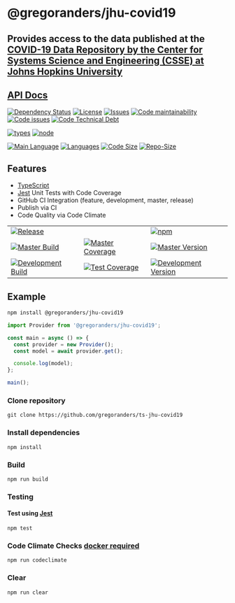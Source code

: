 # @gregoranders/jhu-covid19

## Provides access to the data published at the [COVID-19 Data Repository by the Center for Systems Science and Engineering (CSSE) at Johns Hopkins University](https://github.com/CSSEGISandData/COVID-19)

## [API Docs](./docs/api/index.md)

[![Dependency Status][daviddm-image]][daviddm-url]
[![License][license-image]][license-url]
[![Issues][issues-image]][issues-url]
[![Code maintainability][code-maintainability-image]][code-maintainability-url] [![Code issues][code-issues-image]][code-issues-url] [![Code Technical Debt][code-tech-debt-image]][code-tech-debt-url]

[![types][npm-types-image]][npm-types-url]
[![node][node-image]][node-url]

[![Main Language][language-image]][code-metric-url] [![Languages][languages-image]][code-metric-url] [![Code Size][code-size-image]][code-metric-url] [![Repo-Size][repo-size-image]][code-metric-url]

## Features

- [TypeScript][typescript-url]
- [Jest][jest-url] Unit Tests with Code Coverage
- GitHub CI Integration (feature, development, master, release)
- Publish via CI
- Code Quality via Code Climate

|                                                                  |                                                                            |                                                                              |
| ---------------------------------------------------------------- | -------------------------------------------------------------------------- | ---------------------------------------------------------------------------- |
| [![Release][release-image]][release-url]                         |                                                                            | [![npm][npm-image]][npm-url]                                                 |
| [![Master Build][master-build-image]][master-url]                | [![Master Coverage][master-coveralls-image]][master-coveralls-url]         | [![Master Version][master-version-image]][master-version-url]                |
| [![Development Build][development-build-image]][development-url] | [![Test Coverage][development-coveralls-image]][development-coveralls-url] | [![Development Version][development-version-image]][development-version-url] |

## Example

```sh
npm install @gregoranders/jhu-covid19
```

```ts
import Provider from '@gregoranders/jhu-covid19';

const main = async () => {
  const provider = new Provider();
  const model = await provider.get();

  console.log(model);
};

main();
```

### Clone repository

```
git clone https://github.com/gregoranders/ts-jhu-covid19
```

### Install dependencies

```
npm install
```

### Build

```
npm run build
```

### Testing

#### Test using [Jest][jest-url]

```
npm test
```

### Code Climate Checks [docker required](docs/CODECLIMATE.md)

```
npm run codeclimate
```

### Clear

```
npm run clear
```

[release-url]: https://github.com/gregoranders/ts-jhu-covid19/releases
[master-url]: https://github.com/gregoranders/ts-jhu-covid19/tree/master
[development-url]: https://github.com/gregoranders/ts-jhu-covid19/tree/development
[repository-url]: https://github.com/gregoranders/ts-jhu-covid19
[code-metric-url]: https://github.com/gregoranders/ts-jhu-covid19/search?l=TypeScript
[travis-url]: https://travis-ci.org/gregoranders/ts-jhu-covid19
[travis-image]: https://travis-ci.org/gregoranders/ts-jhu-covid19.svg?branch=master
[daviddm-url]: https://david-dm.org/gregoranders/ts-jhu-covid19
[daviddm-image]: https://david-dm.org/gregoranders/ts-jhu-covid19.svg?branch=master
[license-url]: https://github.com/gregoranders/ts-jhu-covid19/blob/master/LICENSE
[license-image]: https://img.shields.io/github/license/gregoranders/ts-jhu-covid19.svg
[master-version-url]: https://github.com/gregoranders/ts-jhu-covid19/blob/master/package.json
[master-version-image]: https://img.shields.io/github/package-json/v/gregoranders/ts-jhu-covid19/master
[development-version-url]: https://github.com/gregoranders/ts-jhu-covid19/blob/development/package.json
[development-version-image]: https://img.shields.io/github/package-json/v/gregoranders/ts-jhu-covid19/development
[issues-url]: https://github.com/gregoranders/ts-jhu-covid19/issues
[issues-image]: https://img.shields.io/github/issues-raw/gregoranders/ts-jhu-covid19.svg
[release-build-image]: https://github.com/gregoranders/ts-jhu-covid19/workflows/Release%20CI/badge.svg
[master-build-image]: https://github.com/gregoranders/ts-jhu-covid19/workflows/Master%20CI/badge.svg
[development-build-image]: https://github.com/gregoranders/ts-jhu-covid19/workflows/Development%20CI/badge.svg
[master-coveralls-url]: https://coveralls.io/github/gregoranders/ts-jhu-covid19?branch=master
[master-coveralls-image]: https://img.shields.io/coveralls/github/gregoranders/ts-jhu-covid19/master
[development-coveralls-image]: https://img.shields.io/coveralls/github/gregoranders/ts-jhu-covid19/development
[development-coveralls-url]: https://coveralls.io/github/gregoranders/ts-jhu-covid19?branch=development
[code-maintainability-url]: https://codeclimate.com/github/gregoranders/ts-jhu-covid19/maintainability
[code-maintainability-image]: https://img.shields.io/codeclimate/maintainability/gregoranders/ts-jhu-covid19
[code-issues-url]: https://codeclimate.com/github/gregoranders/ts-jhu-covid19/maintainability
[code-issues-image]: https://img.shields.io/codeclimate/issues/gregoranders/ts-jhu-covid19
[code-tech-debt-url]: https://codeclimate.com/github/gregoranders/ts-jhu-covid19/maintainability
[code-tech-debt-image]: https://img.shields.io/codeclimate/tech-debt/gregoranders/ts-jhu-covid19
[master-circleci-image]: https://circleci.com/gh/gregoranders/ts-jhu-covid19/tree/master.svg?style=shield
[master-circleci-url]: https://app.circleci.com/pipelines/github/gregoranders/ts-jhu-covid19?branch=master
[development-circleci-image]: https://circleci.com/gh/gregoranders/ts-jhu-covid19/tree/development.svg?style=shield
[development-circleci-url]: https://app.circleci.com/pipelines/github/gregoranders/ts-jhu-covid19?branch=development
[npm-url]: https://www.npmjs.com/package/@gregoranders/jhu-covid19
[npm-image]: https://img.shields.io/npm/v/@gregoranders/jhu-covid19
[node-url]: https://www.npmjs.com/package/@gregoranders/jhu-covid19
[node-image]: https://img.shields.io/node/v/@gregoranders/jhu-covid19
[npm-types-url]: https://www.npmjs.com/package/@gregoranders/jhu-covid19
[npm-types-image]: https://img.shields.io/npm/types/@gregoranders/jhu-covid19
[release-url]: https://www.npmjs.com/package/@gregoranders/jhu-covid19
[release-image]: https://img.shields.io/github/release/gregoranders/ts-jhu-covid19
[language-image]: https://img.shields.io/github/languages/top/gregoranders/ts-csv
[languages-image]: https://img.shields.io/github/languages/count/gregoranders/ts-csv
[code-size-image]: https://img.shields.io/github/languages/code-size/gregoranders/ts-csv
[repo-size-image]: https://img.shields.io/github/repo-size/gregoranders/ts-csv
[typescript-url]: http://www.typescriptlang.org/
[jest-url]: https://jestjs.io
